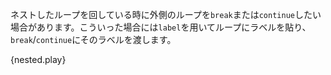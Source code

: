 <!--- It's possible to `break` or `continue` outer loops when dealing with nested --->
<!--- loops. In these cases, the loops must be annotated with some `'label`, and the --->
<!--- label must be passed to the `break`/`continue` statement. --->
ネストしたループを回している時に外側のループを`break`または`continue`したい場合があります。こういった場合には`label`を用いてループにラベルを貼り、`break`/`continue`にそのラベルを渡します。

{nested.play}

